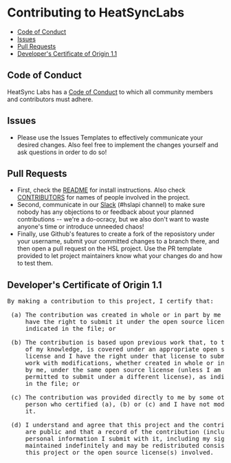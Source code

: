 # Contributing to HeatSyncLabs

* [Code of Conduct](#code-of-conduct)
* [Issues](#issues)
* [Pull Requests](#pull-requests)
* [Developer's Certificate of Origin 1.1](#developers-certificate-of-origin)

## Code of Conduct

HeatSync Labs has a
[Code of Conduct](http://wiki.heatsynclabs.org/wiki/Bylaws#CODE_OF_CONDUCT)
to which all community members and contributors must adhere.

## Issues

* Please use the Issues Templates to effectively communicate your desired changes.
  Also feel free to implement the changes yourself and ask questions in order to do so!

## Pull Requests

* First, check the [README](README.md) for install instructions. Also check [CONTRIBUTORS](CONTRIBUTORS.md) for names of people involved in the project.
* Second, communicate in our [Slack](https://heatsynclabs.slack.com/) (#hslapi channel) to make sure nobody has any objections to or feedback
  about your planned contributions -- we're a do-ocracy, but we also don't want to waste anyone's time or introduce unneeded chaos!
* Finally, use Github's features to create a fork of the reposistory under your username, submit your committed changes to a branch there,
  and then open a pull request on the HSL project. Use the PR template provided to let project maintainers know what your changes do and how to test them.

<a id="developers-certificate-of-origin"></a>

## Developer's Certificate of Origin 1.1

<pre>
By making a contribution to this project, I certify that:

 (a) The contribution was created in whole or in part by me and I
     have the right to submit it under the open source license
     indicated in the file; or

 (b) The contribution is based upon previous work that, to the best
     of my knowledge, is covered under an appropriate open source
     license and I have the right under that license to submit that
     work with modifications, whether created in whole or in part
     by me, under the same open source license (unless I am
     permitted to submit under a different license), as indicated
     in the file; or

 (c) The contribution was provided directly to me by some other
     person who certified (a), (b) or (c) and I have not modified
     it.

 (d) I understand and agree that this project and the contribution
     are public and that a record of the contribution (including all
     personal information I submit with it, including my sign-off) is
     maintained indefinitely and may be redistributed consistent with
     this project or the open source license(s) involved.
</pre>
